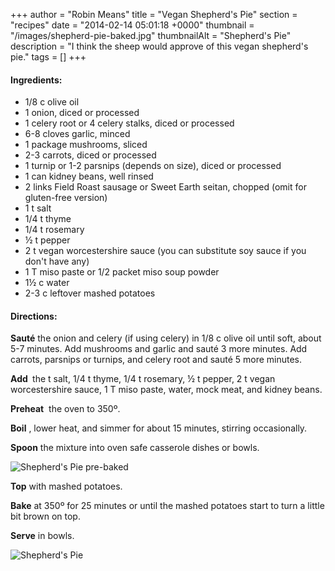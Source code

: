 +++
author = "Robin Means"
title = "Vegan Shepherd's Pie"
section = "recipes"
date = "2014-02-14 05:01:18 +0000"
thumbnail = "/images/shepherd-pie-baked.jpg"
thumbnailAlt = "Shepherd's Pie"
description = "I think the sheep would approve of this vegan shepherd's pie."
tags = []
+++

#### Ingredients:

- 1/8 c olive oil
- 1 onion, diced or processed
- 1 celery root or 4 celery stalks, diced&nbsp;or processed
- 6-8 cloves garlic, minced
- 1 package mushrooms, sliced
- 2-3 carrots, diced&nbsp;or processed
- 1 turnip or 1-2 parsnips (depends on size), diced or processed
- 1 can kidney beans, well rinsed
- 2 links Field Roast sausage or Sweet Earth seitan, chopped (omit for gluten-free version)
- 1 t salt
- 1/4 t thyme
- 1/4 t rosemary
- ½ t pepper
- 2 t vegan worcestershire sauce (you can substitute soy sauce if you don't have any)
- 1 T miso paste or 1/2 packet miso soup powder
- 1½ c water
- 2-3 c leftover mashed potatoes

#### Directions:

**Sauté** the onion and celery (if using celery) in 1/8 c olive oil until soft, about 5-7 minutes. Add mushrooms and garlic and sauté 3 more minutes. Add carrots, parsnips or turnips, and celery root and sauté 5 more minutes.

**Add&nbsp;** the t&nbsp;salt,&nbsp;1/4 t thyme,&nbsp;1/4 t rosemary,&nbsp;½ t pepper,&nbsp;2 t vegan worcestershire sauce,&nbsp;1 T miso paste,&nbsp;water, mock meat, and kidney beans.

**Preheat** &nbsp;the oven to 350º.

**Boil** , lower heat, and simmer for about 15 minutes, stirring occasionally.

**Spoon** the mixture into oven safe casserole dishes or bowls.

![Shepherd's Pie pre-baked](/images/shepherd-pie-pre-baked.jpg)

**Top** with mashed potatoes.

**Bake** at 350º for 25 minutes or until the mashed potatoes start to turn a little bit brown on top.

**Serve** in bowls.

![Shepherd's Pie](/images/shepherd-pie-baked.jpg)

